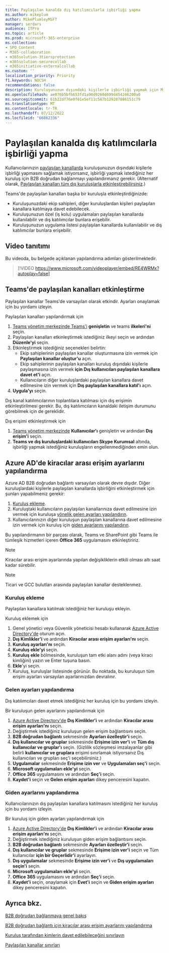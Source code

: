 ```yaml
---
title: Paylaşılan kanalda dış katılımcılarla işbirliği yapma
ms.author: mikeplum
author: MikePlumleyMSFT
manager: serdars
audience: ITPro
ms.topic: article
ms.prod: microsoft-365-enterprise
ms.collection:
- SPO_Content
- M365-collaboration
- m365solution-3tiersprotection
- m365solution-securecollab
- m365initiative-externalcollab
ms.custom: ''
localization_priority: Priority
f1.keywords: NOCSH
recommendations: false
description: Kuruluşunuzun dışındaki kişilerle işbirliği yapmak için Microsoft Teams'de paylaşılan kanalları etkinleştirmeyi öğrenin.
ms.openlocfilehash: ae076b5bfb653fd1a90d9260d699d454246200a0
ms.sourcegitcommit: 61b22df76e0f81e5ef11c587b129287886151c79
ms.translationtype: MT
ms.contentlocale: tr-TR
ms.lasthandoff: 07/12/2022
ms.locfileid: "66862336"
---
```

# <a name="collaborate-with-external-participants-in-a-shared-channel"></a>Paylaşılan kanalda dış katılımcılarla işbirliği yapma

Kullanıcılarınızın [paylaşılan kanallarda](/MicrosoftTeams/shared-channels) kuruluşunuzun dışındaki kişilerle işbirliği yapmasını sağlamak istiyorsanız, işbirliği yapmak istediğiniz her kuruluş için B2B doğrudan bağlanmayı yapılandırmanız gerekir. (Alternatif olarak, [Paylaşılan kanalları tüm dış kuruluşlarla etkinleştirebilirsiniz](/microsoft-365/solutions/allow-direct-connect-with-all-organizations).)

Teams'de paylaşılan kanalları başka bir kuruluşla etkinleştirdiğinizde:

- Kuruluşunuzdaki ekip sahipleri, diğer kuruluşlardan kişileri paylaşılan kanallara katılmaya davet edebilecek.
- Kuruluşunuzun özel (iş kolu) uygulamaları paylaşılan kanallarda kullanılabilir ve dış katılımcılar bunlara erişebilir.
- Kuruluşunuzun uygulama listesi paylaşılan kanallarda kullanılabilir ve dış katılımcılar bunlara erişebilir.

## <a name="video-demonstration"></a>Video tanıtımı

Bu videoda, bu belgede açıklanan yapılandırma adımları gösterilmektedir.
<br>

> [!VIDEO https://www.microsoft.com/videoplayer/embed/RE4WRMx?autoplay=false]

## <a name="enable-shared-channels-in-teams"></a>Teams'de paylaşılan kanalları etkinleştirme

Paylaşılan kanallar Teams'de varsayılan olarak etkindir. Ayarları onaylamak için bu yordamı izleyin.

Paylaşılan kanalları yapılandırmak için
1. [Teams yönetim merkezinde Teams'i](https://admin.teams.microsoft.com/) **genişletin** ve teams **ilkeleri'ni** seçin.
1. Paylaşılan kanalları etkinleştirmek istediğiniz ilkeyi seçin ve ardından **Düzenle'yi** seçin.
1. Etkinleştirmek istediğiniz seçenekleri belirtin:
    - Ekip sahiplerinin paylaşılan kanallar oluşturmasına izin vermek için **Paylaşılan kanallar oluştur'u** açın.
    - Ekip sahiplerinin paylaşılan kanalları kuruluş dışındaki kişilerle paylaşmasına izin vermek **için Dış kullanıcıları paylaşılan kanallara davet et'i** açın.
    - Kullanıcıların diğer kuruluşlardaki paylaşılan kanallara davet edilmesine izin vermek için **Dış paylaşılan kanallara katıl'ı** açın.
1. **Uygula'yı** seçin.

Dış kanal katılımcılarının toplantılara katılması için dış erişimin etkinleştirilmesi gerekir. Bu, dış katılımcıların kanaldaki iletişim durumunu görebilmek için de gereklidir.

Dış erişimi etkinleştirmek için
1. [Teams yönetim merkezinde](https://admin.teams.microsoft.com/) **Kullanıcılar'ı** genişletin ve ardından **Dış erişim'i** seçin.
1. **Teams ve dış kuruluşlardaki kullanıcıları Skype Kurumsal** altında, işbirliği yapmak istediğiniz kuruluşların engellenmediğinden emin olun.

## <a name="configure-cross-tenant-access-settings-in-azure-ad"></a>Azure AD'de kiracılar arası erişim ayarlarını yapılandırma

Azure AD B2B doğrudan bağlantı varsayılan olarak devre dışıdır. Diğer kuruluşlardaki kişilerle paylaşılan kanallarda işbirliğini etkinleştirmek için şunları yapabilmeniz gerekir:

1. [Kuruluş ekleme](#add-an-organization).
1. Kuruluştaki kullanıcıların paylaşılan kanallarınıza davet edilmesine izin vermek için kuruluşa [yönelik gelen ayarları yapılandırın](#configure-inbound-settings).
1. Kullanıcılarınızın diğer kuruluşun paylaşılan kanallarına davet edilmesine izin vermek için kuruluş için [giden ayarlarını yapılandırın](#configure-outbound-settings).

Bu yapılandırmanın bir parçası olarak, Teams ve SharePoint gibi Teams ile tümleşik hizmetleri içeren **Office 365** uygulamasını etkinleştiririz.

> [!NOTE]
> Kiracılar arası erişim ayarlarında yapılan değişikliklerin etkili olması altı saat kadar sürebilir.

> [!NOTE]
> Ticari ve GCC bulutları arasında paylaşılan kanallar desteklenmez.

### <a name="add-an-organization"></a>Kuruluş ekleme

Paylaşılan kanallara katılmak istediğiniz her kuruluşu ekleyin.

Kuruluş eklemek için
1. Genel yönetici veya Güvenlik yöneticisi hesabı kullanarak [Azure Active Directory'de](https://aad.portal.azure.com) oturum açın.
1. **Dış Kimlikler'i** ve ardından **Kiracılar arası erişim ayarları'nı** seçin.
1. **Kuruluş ayarları'nı** seçin.
1. **Kuruluş ekle'yi** seçin.
1. **Kuruluş ekle** bölmesinde, kuruluşun tam etki alanı adını (veya kiracı kimliğini) yazın ve Enter tuşuna basın.
1. **Ekle**'yi seçin.
1. Kuruluş, kuruluşlar listesinde görünür. Bu noktada, bu kuruluşun tüm erişim ayarları varsayılan ayarlarınızdan devralınır.

### <a name="configure-inbound-settings"></a>Gelen ayarları yapılandırma

Dış katılımcıları davet etmek istediğiniz her kuruluş için bu yordamı izleyin.

Bir kuruluşun gelen ayarlarını yapılandırmak için
1. [Azure Active Directory'de](https://aad.portal.azure.com) **Dış Kimlikler'i** ve ardından **Kiracılar arası erişim ayarları'nı** seçin.
1. Değiştirmek istediğiniz kuruluşun gelen erişim bağlantısını seçin.
1. **B2B doğrudan bağlantı** sekmesinde **Ayarları özelleştir'i** seçin.
1. **Dış kullanıcılar ve gruplar** sekmesinde **Erişime izin ver'i** ve **Tüm dış kullanıcılar ve gruplar'ı** seçin. (Gizlilik sözleşmesi imzalayanlar gibi belirli **kullanıcılar ve gruplara** erişimi sınırlamak istiyorsanız Dış kullanıcıları ve grupları seç'i seçebilirsiniz.)
1. **Uygulamalar** sekmesinde **Erişime izin ver** ve **Uygulamaları seç'i** seçin.
1. **Microsoft uygulamaları ekle'yi** seçin.
1. **Office 365** uygulamasını ve ardından **Seç'i** seçin.
1. **Kaydet'i** seçin ve **Gelen erişim ayarları** dikey penceresini kapatın.

### <a name="configure-outbound-settings"></a>Giden ayarlarını yapılandırma

Kullanıcılarınızın dış paylaşılan kanallara katılmasını istediğiniz her kuruluş için bu yordamı izleyin.

Bir kuruluş için giden ayarları yapılandırmak için
1. [Azure Active Directory'de](https://aad.portal.azure.com) **Dış Kimlikler'i** ve ardından **Kiracılar arası erişim ayarları'nı** seçin.
1. Değiştirmek istediğiniz kuruluşun giden erişim bağlantısını seçin.
1. **B2B doğrudan bağlantı** sekmesinde **Ayarları özelleştir'i** seçin.
1. **Dış kullanıcılar ve gruplar** sekmesinde **Erişime izin ver'i** seçin ve Tüm kullanıcılar **için bir Geçerlidir'i** ayarlayın.
1. **Dış uygulamalar** sekmesinde **Erişime izin ver'i** ve **Dış uygulamaları seçin'i** seçin.
1. **Microsoft uygulamaları ekle'yi** seçin.
1. **Office 365** uygulamasını ve ardından **Seç'i** seçin.
1. **Kaydet'i** seçin, onaylamak için **Evet'i** seçin ve **Giden erişim ayarları** dikey penceresini kapatın.

## <a name="see-also"></a>Ayrıca bkz.

[B2B doğrudan bağlanmaya genel bakış](/azure/active-directory/external-identities/b2b-direct-connect-overview)

[B2B doğrudan bağlantı için kiracılar arası erişim ayarlarını yapılandırma](/azure/active-directory/external-identities/cross-tenant-access-settings-b2b-direct-connect)

[Kuruluş tarafından kimlerin davet edilebileceğini sınırlayın](limit-invitations-from-specific-organization.md)

[Paylaşılan kanallar sınırları](/MicrosoftTeams/shared-channels#shared-channel-limits)
